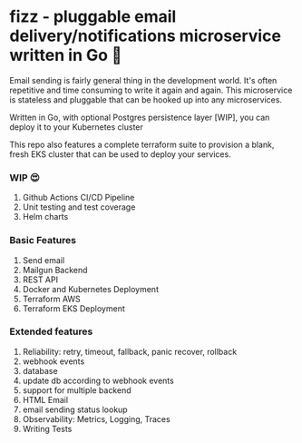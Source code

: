 # fizz - pluggable email delivery/notifications microservice written in Go :rocket:

Email sending is fairly general thing in the development world. It's often repetitive and time consuming to write it again and again.
This microservice is stateless and pluggable that can be hooked up into any microservices.

Written in Go, with optional Postgres persistence layer [WIP], you can deploy it to your Kubernetes cluster

This repo also features a complete terraform suite to provision a blank, fresh EKS cluster that can be used to deploy your services.

### WIP :heart_eyes:

1. Github Actions CI/CD Pipeline
2. Unit testing and test coverage
3. Helm charts

### Basic Features

1. Send email
2. Mailgun Backend
3. REST API
4. Docker and Kubernetes Deployment
5. Terraform AWS
6. Terraform EKS Deployment

### Extended features

1. Reliability: retry, timeout, fallback, panic recover, rollback
2. webhook events
3. database
4. update db according to webhook events
5. support for multiple backend
6. HTML Email
7. email sending status lookup
8. Observability: Metrics, Logging, Traces
9. Writing Tests
